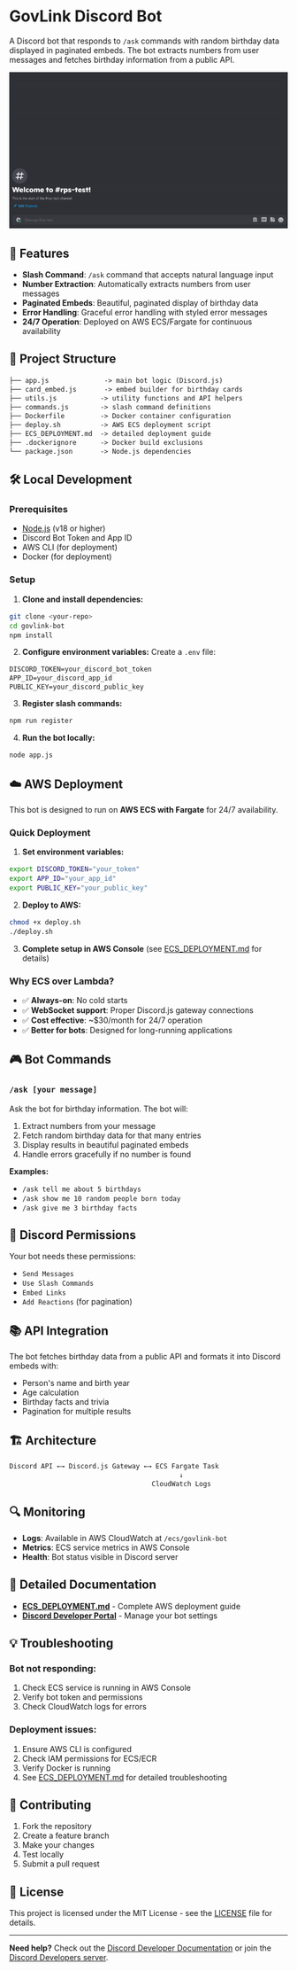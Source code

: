 # GovLink Discord Bot

A Discord bot that responds to `/ask` commands with random birthday data displayed in paginated embeds. The bot extracts numbers from user messages and fetches birthday information from a public API.

![Demo of bot functionality](assets/getting-started-demo.gif)

## 🚀 Features

- **Slash Command**: `/ask` command that accepts natural language input
- **Number Extraction**: Automatically extracts numbers from user messages
- **Paginated Embeds**: Beautiful, paginated display of birthday data
- **Error Handling**: Graceful error handling with styled error messages
- **24/7 Operation**: Deployed on AWS ECS/Fargate for continuous availability

## 📁 Project Structure

```
├── app.js              -> main bot logic (Discord.js)
├── card_embed.js       -> embed builder for birthday cards
├── utils.js           -> utility functions and API helpers
├── commands.js        -> slash command definitions
├── Dockerfile         -> Docker container configuration
├── deploy.sh          -> AWS ECS deployment script
├── ECS_DEPLOYMENT.md  -> detailed deployment guide
├── .dockerignore      -> Docker build exclusions
└── package.json       -> Node.js dependencies
```

## 🛠️ Local Development

### Prerequisites

- [Node.js](https://nodejs.org/) (v18 or higher)
- Discord Bot Token and App ID
- AWS CLI (for deployment)
- Docker (for deployment)

### Setup

1. **Clone and install dependencies:**

```bash
git clone <your-repo>
cd govlink-bot
npm install
```

2. **Configure environment variables:**
   Create a `.env` file:

```env
DISCORD_TOKEN=your_discord_bot_token
APP_ID=your_discord_app_id
PUBLIC_KEY=your_discord_public_key
```

3. **Register slash commands:**

```bash
npm run register
```

4. **Run the bot locally:**

```bash
node app.js
```

## ☁️ AWS Deployment

This bot is designed to run on **AWS ECS with Fargate** for 24/7 availability.

### Quick Deployment

1. **Set environment variables:**

```bash
export DISCORD_TOKEN="your_token"
export APP_ID="your_app_id"
export PUBLIC_KEY="your_public_key"
```

2. **Deploy to AWS:**

```bash
chmod +x deploy.sh
./deploy.sh
```

3. **Complete setup in AWS Console** (see [ECS_DEPLOYMENT.md](ECS_DEPLOYMENT.md) for details)

### Why ECS over Lambda?

- ✅ **Always-on**: No cold starts
- ✅ **WebSocket support**: Proper Discord.js gateway connections
- ✅ **Cost effective**: ~$30/month for 24/7 operation
- ✅ **Better for bots**: Designed for long-running applications

## 🎮 Bot Commands

### `/ask [your message]`

Ask the bot for birthday information. The bot will:

1. Extract numbers from your message
2. Fetch random birthday data for that many entries
3. Display results in beautiful paginated embeds
4. Handle errors gracefully if no number is found

**Examples:**

- `/ask tell me about 5 birthdays`
- `/ask show me 10 random people born today`
- `/ask give me 3 birthday facts`

## 🔧 Discord Permissions

Your bot needs these permissions:

- `Send Messages`
- `Use Slash Commands`
- `Embed Links`
- `Add Reactions` (for pagination)

## 📚 API Integration

The bot fetches birthday data from a public API and formats it into Discord embeds with:

- Person's name and birth year
- Age calculation
- Birthday facts and trivia
- Pagination for multiple results

## 🏗️ Architecture

```
Discord API ←→ Discord.js Gateway ←→ ECS Fargate Task
                                           ↓
                                    CloudWatch Logs
```

## 🔍 Monitoring

- **Logs**: Available in AWS CloudWatch at `/ecs/govlink-bot`
- **Metrics**: ECS service metrics in AWS Console
- **Health**: Bot status visible in Discord server

## 📖 Detailed Documentation

- **[ECS_DEPLOYMENT.md](ECS_DEPLOYMENT.md)** - Complete AWS deployment guide
- **[Discord Developer Portal](https://discord.com/developers/applications)** - Manage your bot settings

## 💡 Troubleshooting

### Bot not responding:

1. Check ECS service is running in AWS Console
2. Verify bot token and permissions
3. Check CloudWatch logs for errors

### Deployment issues:

1. Ensure AWS CLI is configured
2. Check IAM permissions for ECS/ECR
3. Verify Docker is running
4. See [ECS_DEPLOYMENT.md](ECS_DEPLOYMENT.md) for detailed troubleshooting

## 🤝 Contributing

1. Fork the repository
2. Create a feature branch
3. Make your changes
4. Test locally
5. Submit a pull request

## 📄 License

This project is licensed under the MIT License - see the [LICENSE](LICENSE) file for details.

---

**Need help?** Check out the [Discord Developer Documentation](https://discord.com/developers/docs/intro) or join the [Discord Developers server](https://discord.gg/discord-developers).
